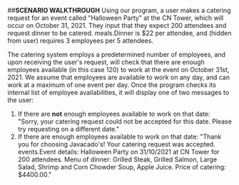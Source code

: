 ##**SCENARIO WALKTHROUGH**
Using our program, a user makes a catering request for an event called "Halloween Party" at the CN
Tower, which will occur on October 31, 2021. They input that they expect 200 attendees and request dinner to be 
catered. meals.Dinner is $22 per attendee, and (hidden from user) requires 3 employees per 5 attendees.

The catering system employs a predetermined number of employees, and upon receiving the user's request, will check
that there are enough employees available (in this case 120) to work at the event on October 31st, 2021. We assume
that employees are available to work on any day, and can work at a maximum of one event per day. Once the program 
checks its internal list of employee availabilities, it will display one of two messages to the user:

1. If there are **not** enough employees available to work on that date: "Sorry, your catering request could not be 
accepted for this date. Please try requesting on a different date."
2. If there are enough employees available to work on that date: "Thank you for choosing Javacado's! Your catering
request was accepted. events.Event details: Halloween Party on 31/10/2021 at CN Tower for 200 attendees.
Menu of dinner: Grilled Steak, Grilled Salmon, Large Salad, Shrimp and Corn Chowder Soup, Apple Juice.
Price of catering: $4400.00."